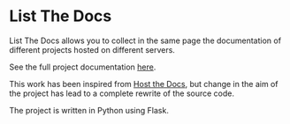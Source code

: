 # List The Docs

List The Docs allows you to collect in the same page the documentation of
different projects hosted on different servers.

See the full project documentation [here](https://allebacco.github.io/listthedocs/).

This work has been inspired from [Host the Docs](https://github.com/rgalanakis/hostthedocs),
but change in the aim of the project has lead to a complete rewrite of the
source code.

The project is written in Python using Flask.
